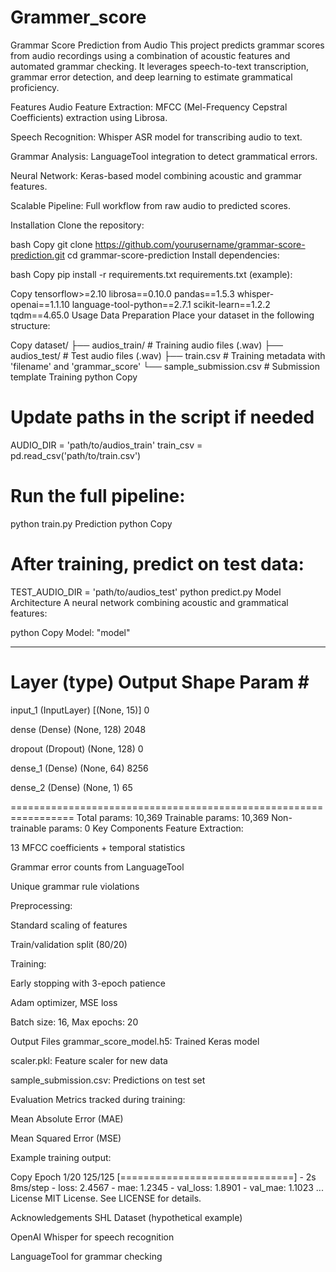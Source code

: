 # Grammer_score
Grammar Score Prediction from Audio
This project predicts grammar scores from audio recordings using a combination of acoustic features and automated grammar checking. It leverages speech-to-text transcription, grammar error detection, and deep learning to estimate grammatical proficiency.

Features
Audio Feature Extraction: MFCC (Mel-Frequency Cepstral Coefficients) extraction using Librosa.

Speech Recognition: Whisper ASR model for transcribing audio to text.

Grammar Analysis: LanguageTool integration to detect grammatical errors.

Neural Network: Keras-based model combining acoustic and grammar features.

Scalable Pipeline: Full workflow from raw audio to predicted scores.

Installation
Clone the repository:

bash
Copy
git clone https://github.com/yourusername/grammar-score-prediction.git
cd grammar-score-prediction
Install dependencies:

bash
Copy
pip install -r requirements.txt
requirements.txt (example):

Copy
tensorflow>=2.10
librosa==0.10.0
pandas==1.5.3
whisper-openai==1.1.10
language-tool-python==2.7.1
scikit-learn==1.2.2
tqdm==4.65.0
Usage
Data Preparation
Place your dataset in the following structure:

Copy
dataset/
├── audios_train/   # Training audio files (.wav)
├── audios_test/    # Test audio files (.wav)
├── train.csv       # Training metadata with 'filename' and 'grammar_score'
└── sample_submission.csv  # Submission template
Training
python
Copy
# Update paths in the script if needed
AUDIO_DIR = 'path/to/audios_train'
train_csv = pd.read_csv('path/to/train.csv')

# Run the full pipeline:
python train.py
Prediction
python
Copy
# After training, predict on test data:
TEST_AUDIO_DIR = 'path/to/audios_test'
python predict.py
Model Architecture
A neural network combining acoustic and grammatical features:

python
Copy
Model: "model"
_________________________________________________________________
 Layer (type)                Output Shape              Param #   
=================================================================
 input_1 (InputLayer)        [(None, 15)]              0         
                                                                 
 dense (Dense)               (None, 128)               2048      
                                                                 
 dropout (Dropout)           (None, 128)               0         
                                                                 
 dense_1 (Dense)             (None, 64)                8256      
                                                                 
 dense_2 (Dense)             (None, 1)                 65        
                                                                 
=================================================================
Total params: 10,369
Trainable params: 10,369
Non-trainable params: 0
Key Components
Feature Extraction:

13 MFCC coefficients + temporal statistics

Grammar error counts from LanguageTool

Unique grammar rule violations

Preprocessing:

Standard scaling of features

Train/validation split (80/20)

Training:

Early stopping with 3-epoch patience

Adam optimizer, MSE loss

Batch size: 16, Max epochs: 20

Output Files
grammar_score_model.h5: Trained Keras model

scaler.pkl: Feature scaler for new data

sample_submission.csv: Predictions on test set

Evaluation
Metrics tracked during training:

Mean Absolute Error (MAE)

Mean Squared Error (MSE)

Example training output:

Copy
Epoch 1/20
125/125 [==============================] - 2s 8ms/step - loss: 2.4567 - mae: 1.2345 - val_loss: 1.8901 - val_mae: 1.1023
...
License
MIT License. See LICENSE for details.

Acknowledgements
SHL Dataset (hypothetical example)

OpenAI Whisper for speech recognition

LanguageTool for grammar checking
